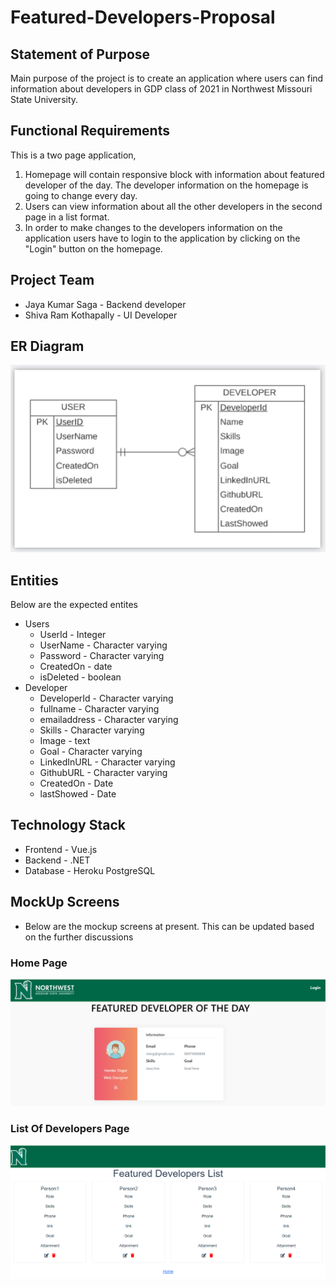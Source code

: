 # Featured-Developers-Proposal

## Statement of Purpose
  Main purpose of the project is to create an application where users can find information about developers in GDP class of 2021 in Northwest Missouri State University.  

## Functional Requirements
  This is a two page application, 
  1. Homepage will contain responsive block with information about featured developer of the day. The developer information on the homepage is going to change every day. 
  2. Users can view information about all the other developers in the second page in a list format. 
  3. In order to make changes to the developers information on the application users have to login to the application by clicking on the "Login" button on the homepage.

## Project Team
- Jaya Kumar Saga - Backend developer
- Shiva Ram Kothapally - UI Developer
## ER Diagram
![ER](https://raw.githubusercontent.com/shivaramkothapally/featured-developers-proposal/main/Images/ER.png)

## Entities 
Below are the expected entites
- Users
    - UserId - Integer
    - UserName - Character varying
    - Password - Character varying
    - CreatedOn - date
    - isDeleted - boolean
 - Developer
    - DeveloperId - Character varying
    - fullname - Character varying
    - emailaddress - Character varying
    - Skills - Character varying
    - Image - text
    - Goal - Character varying
    - LinkedInURL - Character varying
    - GithubURL - Character varying
    - CreatedOn - Date
    - lastShowed - Date
## Technology Stack
  - Frontend - Vue.js
  - Backend - .NET
  - Database - Heroku PostgreSQL

## MockUp Screens
- Below are the mockup screens at present. This can be updated based on the further discussions
### Home Page
![Home](https://github.com/shivaramkothapally/featured-developers-proposal/blob/main/Images/Homepage.png)
### List Of Developers Page
![List](https://github.com/shivaramkothapally/featured-developers-proposal/blob/main/Images/DevelopersList.PNG)


 
 
  
